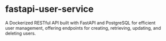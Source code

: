# fastapi-user-service
A Dockerized RESTful API built with FastAPI and PostgreSQL for efficient user management, offering endpoints for creating, retrieving, updating, and deleting users.

